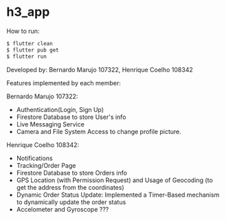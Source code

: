 # h3_app

How to run:

```sh
$ flutter clean
$ flutter pub get
$ flutter run
```

Developed by: Bernardo Marujo 107322, Henrique Coelho 108342

Features implemented by each member:

Bernardo Marujo 107322:
- Authentication(Login, Sign Up)
- Firestore Database to store User's info
- Live Messaging Service
- Camera and File System Access to change profile picture. 

Henrique Coelho 108342:
- Notifications
- Tracking/Order Page
- Firestore Database to store Orders info
- GPS Location (with Permission Request) and Usage of Geocoding (to get the address from the coordinates)
- Dynamic Order Status Update: Implemented a Timer-Based mechanism to dynamically update the order status
- Accelometer and Gyroscope ???